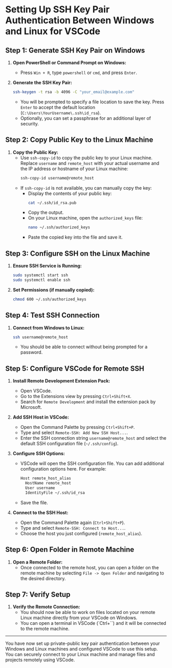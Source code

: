 # Setting Up SSH Key Pair Authentication Between Windows and Linux for VSCode

## Step 1: Generate SSH Key Pair on Windows

1. **Open PowerShell or Command Prompt on Windows:**
   - Press `Win + R`, type `powershell` or `cmd`, and press `Enter`.

2. **Generate the SSH Key Pair:**
   ```sh
   ssh-keygen -t rsa -b 4096 -C "your_email@example.com"
   ```
   - You will be prompted to specify a file location to save the key. Press `Enter` to accept the default location (`C:\Users\YourUsername\.ssh\id_rsa`).
   - Optionally, you can set a passphrase for an additional layer of security.

## Step 2: Copy Public Key to the Linux Machine

1. **Copy the Public Key:**
   - Use `ssh-copy-id` to copy the public key to your Linux machine. Replace `username` and `remote_host` with your actual username and the IP address or hostname of your Linux machine:
     ```sh
     ssh-copy-id username@remote_host
     ```
   - If `ssh-copy-id` is not available, you can manually copy the key:
     - Display the contents of your public key:
       ```sh
       cat ~/.ssh/id_rsa.pub
       ```
     - Copy the output.
     - On your Linux machine, open the `authorized_keys` file:
       ```sh
       nano ~/.ssh/authorized_keys
       ```
     - Paste the copied key into the file and save it.

## Step 3: Configure SSH on the Linux Machine

1. **Ensure SSH Service is Running:**
   ```sh
   sudo systemctl start ssh
   sudo systemctl enable ssh
   ```

2. **Set Permissions (if manually copied):**
   ```sh
   chmod 600 ~/.ssh/authorized_keys
   ```

## Step 4: Test SSH Connection

1. **Connect from Windows to Linux:**
   ```sh
   ssh username@remote_host
   ```
   - You should be able to connect without being prompted for a password.

## Step 5: Configure VSCode for Remote SSH

1. **Install Remote Development Extension Pack:**
   - Open VSCode.
   - Go to the Extensions view by pressing `Ctrl+Shift+X`.
   - Search for `Remote Development` and install the extension pack by Microsoft.

2. **Add SSH Host in VSCode:**
   - Open the Command Palette by pressing `Ctrl+Shift+P`.
   - Type and select `Remote-SSH: Add New SSH Host...`.
   - Enter the SSH connection string `username@remote_host` and select the default SSH configuration file (`~/.ssh/config`).

3. **Configure SSH Options:**
   - VSCode will open the SSH configuration file. You can add additional configuration options here. For example:
     ```sh
     Host remote_host_alias
       HostName remote_host
       User username
       IdentityFile ~/.ssh/id_rsa
     ```
   - Save the file.

4. **Connect to the SSH Host:**
   - Open the Command Palette again (`Ctrl+Shift+P`).
   - Type and select `Remote-SSH: Connect to Host...`.
   - Choose the host you just configured (`remote_host_alias`).

## Step 6: Open Folder in Remote Machine

1. **Open a Remote Folder:**
   - Once connected to the remote host, you can open a folder on the remote machine by selecting `File -> Open Folder` and navigating to the desired directory.

## Step 7: Verify Setup

1. **Verify the Remote Connection:**
   - You should now be able to work on files located on your remote Linux machine directly from your VSCode on Windows.
   - You can open a terminal in VSCode (`Ctrl+``) and it will be connected to the remote machine.

---

You have now set up private-public key pair authentication between your Windows and Linux machines and configured VSCode to use this setup. You can securely connect to your Linux machine and manage files and projects remotely using VSCode.